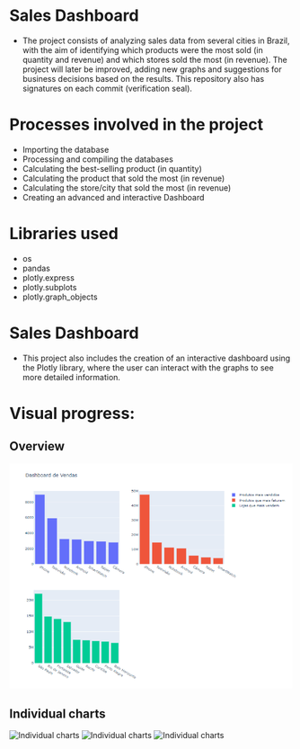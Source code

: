 # Sales Dashboard
- The project consists of analyzing sales data from several cities in Brazil, with the aim of identifying which products were the most sold (in quantity and revenue) and which stores sold the most (in revenue). The project will later be improved, adding new graphs and suggestions for business decisions based on the results. This repository also has signatures on each commit (verification seal).
# Processes involved in the project
- Importing the database
- Processing and compiling the databases
- Calculating the best-selling product (in quantity)
- Calculating the product that sold the most (in revenue)
- Calculating the store/city that sold the most (in revenue)
- Creating an advanced and interactive Dashboard
# Libraries used
- os
- pandas
- plotly.express
- plotly.subplots
- plotly.graph_objects
# Sales Dashboard
- This project also includes the creation of an interactive dashboard using the Plotly library, where the user can interact with the graphs to see more detailed information.
# Visual progress:
## Overview
![Overview](images/Dashboard.png)
## Individual charts
![Individual charts](images/Dashboard-top-selling-stores.png)
![Individual charts](images/Dashboard-top-selling-products.png)
![Individual charts](images/Dashboard-top-selling-products.png)

